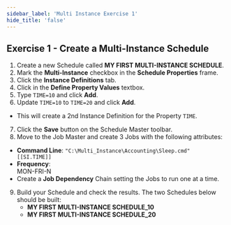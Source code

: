 ```yaml
---
sidebar_label: 'Multi Instance Exercise 1'
hide_title: 'false'
---
```


## Exercise 1 - Create a Multi-Instance Schedule

1. Create a new Schedule called **MY FIRST MULTI-INSTANCE SCHEDULE**.
2. Mark the **Multi-Instance** checkbox in the **Schedule Properties** frame.
3. Click the **Instance Definitions** tab.
4. Click in the **Define Property Values** textbox.
5. Type ```TIME=10``` and click **Add**.
6. Update ```TIME=10``` to ```TIME=20``` and click **Add**. 
* This will create a 2nd Instance Definition for the Property ```TIME```.
7. Click the **Save** button on the Schedule Master toolbar.
8. Move to the Job Master and create 3 Jobs with the following attributes:
* **Command Line**: ```"C:\Multi_Instance\Accounting\Sleep.cmd" [[SI.TIME]]```
* **Frequency**:  
    MON-FRI-N  
* Create a **Job Dependency** Chain setting the Jobs to run one at a time.
9. Build your Schedule and check the results. The two Schedules below should be built:
    * **MY FIRST MULTI-INSTANCE SCHEDULE_10**
    * **MY FIRST MULTI-INSTANCE SCHEDULE_20**